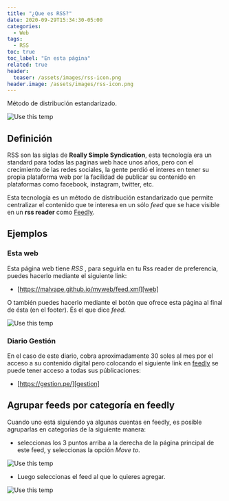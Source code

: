 ```yaml
---
title: "¿Que es RSS?"
date: 2020-09-29T15:34:30-05:00
categories:
  - Web
tags:
  - RSS
toc: true
toc_label: "En esta página"
related: true
header:
  teaser: /assets/images/rss-icon.png
header.image: /assets/images/rss-icon.png
---
```


Método de distribución estandarizado.

![Use this temp](/myweb/assets/images/rss-icon.png)

<!--more-->

## Definición

RSS son las siglas de **Really Simple Syndication**, esta tecnología era un standard para todas las paginas web hace unos años, pero con el crecimiento de las redes sociales, la gente perdió el interes en tener su propia plataforma web por la facilidad de publicar su contenido en plataformas como facebook, instagram, twitter, etc.

Esta tecnología es un método de distribución estandarizado que permite centralizar el contenido que te interesa en un sólo *feed* que se hace visible en un **rss reader** como [Feedly][feedly].



## Ejemplos

### Esta web

Esta página web tiene *RSS* , para seguirla en tu Rss reader de preferencia, puedes hacerlo mediante el siguiente link:

- [https://malvape.github.io/myweb/feed.xml][web]

O también puedes hacerlo mediante el botón que ofrece esta página al final de ésta (en el footer). És el que dice *feed*.

![Use this temp](/myweb/assets/images/RSS.png)

### Diario Gestión

En el caso de este diario, cobra aproximadamente 30 soles al mes por el acceso a su contenido digital pero colocando el siguiente link en [feedly][feedly] se puede tener acceso a todas sus públicaciones:

- [https://gestion.pe/][gestion]


## Agrupar feeds por categoría en feedly

Cuando uno está siguiendo ya algunas cuentas en feedly, es posible agruparlas en categorias de la siguiente manera:

- seleccionas los 3 puntos arriba a la derecha de la página principal de este feed, y seleccionas la opción *Move to*.


![Use this temp](/myweb/assets/images/Capture3.PNG)

- Luego seleccionas el feed al que lo quieres agregar.

![Use this temp](/myweb/assets/images/Capture2.png)


[python-project-template]: https://github.com/yxtay/python-project-template
[pip]: https://pip.pypa.io/en/stable
[feedly]: https://feedly.com/
[web]: https://malvape.github.io/myweb/feed.xml
[gestion]: https://gestion.pe/
